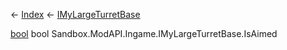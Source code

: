 ← [Index](Api-Index) ← [IMyLargeTurretBase](Sandbox.ModAPI.Ingame.IMyLargeTurretBase)

[bool](System.Boolean) bool Sandbox.ModAPI.Ingame.IMyLargeTurretBase.IsAimed